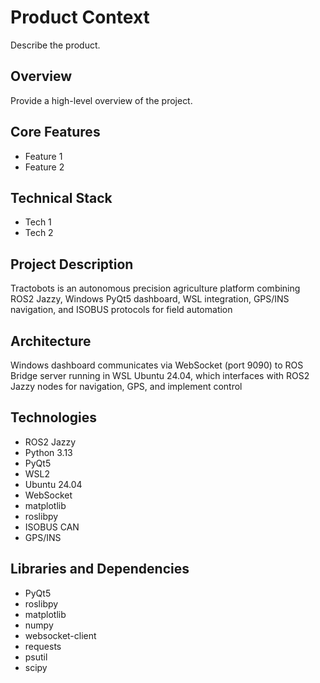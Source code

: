 # Product Context

Describe the product.

## Overview

Provide a high-level overview of the project.

## Core Features

- Feature 1
- Feature 2

## Technical Stack

- Tech 1
- Tech 2

## Project Description

Tractobots is an autonomous precision agriculture platform combining ROS2 Jazzy, Windows PyQt5 dashboard, WSL integration, GPS/INS navigation, and ISOBUS protocols for field automation



## Architecture

Windows dashboard communicates via WebSocket (port 9090) to ROS Bridge server running in WSL Ubuntu 24.04, which interfaces with ROS2 Jazzy nodes for navigation, GPS, and implement control



## Technologies

- ROS2 Jazzy
- Python 3.13
- PyQt5
- WSL2
- Ubuntu 24.04
- WebSocket
- matplotlib
- roslibpy
- ISOBUS CAN
- GPS/INS



## Libraries and Dependencies

- PyQt5
- roslibpy
- matplotlib
- numpy
- websocket-client
- requests
- psutil
- scipy

